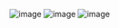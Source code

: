 ![image](https://user-images.githubusercontent.com/55615788/138126873-3bedebd3-586d-46c3-bcd7-e5dc461cb635.png)
![image](https://user-images.githubusercontent.com/55615788/138126947-e09cac89-006a-4f75-a24c-12690f71b518.png)
![image](https://user-images.githubusercontent.com/55615788/138127008-57f5952b-097a-4b88-b128-0d32a6ad8977.png)
